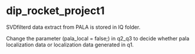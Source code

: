# dip_rocket_project1

SVDfilterd data extract from PALA is stored in IQ folder.

Change the parameter (pala_local = false;) in q2_q3 to decide whether pala localization data or localization data generated in q1.